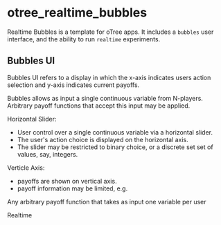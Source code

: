 # otree_realtime_bubbles

Realtime Bubbles is a template for oTree apps. It includes a `bubbles` user interface, and the ability to run `realtime` experiments. 

## Bubbles UI

Bubbles UI refers to a display in which the x-axis indicates users action selection and y-axis indicates current payoffs. 

Bubbles allows as input a single continuous variable from N-players. Arbitrary payoff functions that accept this input may be applied. 


Horizontal Slider:
- User control over a single continuous variable via a horizontal slider. 
- The user's action choice is displayed on the horizontal axis. 
- The slider may be restricted to binary choice, or a discrete set set of values, say, integers. 

Verticle Axis:
- payoffs are shown on vertical axis. 
- payoff information may be limited, e.g. 

Any arbitrary payoff function that takes as input one variable per user 

Realtime